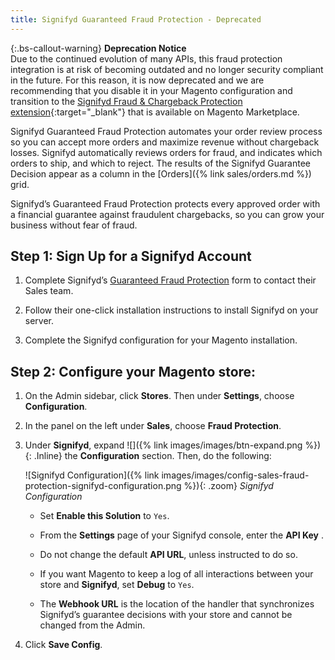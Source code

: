 ```yaml
---
title: Signifyd Guaranteed Fraud Protection - Deprecated
---
```


{:.bs-callout-warning}
**Deprecation Notice** <br/>
Due to the continued evolution of many APIs, this fraud protection integration is at risk of becoming outdated and no longer security compliant in the future. For this reason, it is now deprecated and we are recommending that you disable it in your Magento configuration and transition to the [Signifyd Fraud & Chargeback Protection extension](https://marketplace.magento.com/signifyd-module-connect.html){:target="_blank"} that is available on Magento Marketplace.

Signifyd Guaranteed Fraud Protection automates your order review process so you can accept more orders and maximize revenue without chargeback losses. Signifyd automatically reviews orders for fraud, and indicates which orders to ship, and which to reject. The results of the Signifyd Guarantee Decision appear as a column in the [Orders]({% link sales/orders.md %}) grid.

Signifyd’s Guaranteed Fraud Protection protects every approved order with a financial guarantee against fraudulent chargebacks, so you can grow your business without fear of fraud.

## Step 1: Sign Up for a Signifyd Account

1. Complete Signifyd’s [Guaranteed Fraud Protection][1] form to contact their Sales team.

1. Follow their one-click installation instructions to install Signifyd on your server.

1. Complete the Signifyd configuration for your Magento installation.

## Step 2: Configure your Magento store:

1. On the Admin sidebar, click **Stores**. Then under **Settings**, choose **Configuration**.

1. In the panel on the left under **Sales**, choose **Fraud Protection**.

1. Under **Signifyd**, expand ![]({% link images/images/btn-expand.png %}){: .Inline} the **Configuration** section. Then, do the following:

   ![Signifyd Configuration]({% link images/images/config-sales-fraud-protection-signifyd-configuration.png %}){: .zoom}
   _Signifyd Configuration_

   - Set **Enable this Solution** to `Yes`.

   - From the **Settings** page of your Signifyd console, enter the **API Key** .

   - Do not change the default **API URL**, unless instructed to do so.

   - If you want Magento to keep a log of all interactions between your store and **Signifyd**, set **Debug** to `Yes`.

   - The **Webhook URL** is the location of the handler that synchronizes Signifyd’s guarantee decisions with your store and cannot be changed from the Admin.

1. Click **Save Config**.

[1]: https://www.signifyd.com/magento-guaranteed-fraud-protection/
